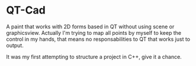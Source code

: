 # QT-Cad

A paint that works with 2D forms based in QT without using scene or graphicsview. Actually I'm trying to map all points by myself to keep
the control in my hands, that means no responsabilities to QT that works just to output.

It was my first attempting to structure a project in C++, give it a chance.

